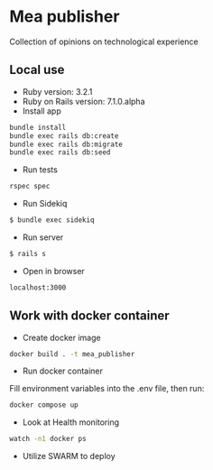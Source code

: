 # Mea publisher
Collection of opinions on technological experience
## Local use
* Ruby version:
3.2.1
* Ruby on Rails version:
7.1.0.alpha
* Install app
```bash
bundle install 
bundle exec rails db:create
bundle exec rails db:migrate
bundle exec rails db:seed
```
* Run tests
```bash
rspec spec
```
* Run Sidekiq
```bash
$ bundle exec sidekiq
```
* Run server
```bash
$ rails s
```
* Open in browser
```bash
localhost:3000
```
## Work with docker container
* Create docker image
```bash
docker build . -t mea_publisher
```
* Run docker container

Fill environment variables into the .env file, then run:
```bash
docker compose up
```
* Look at Health monitoring
```bash
watch -n1 docker ps
```
* Utilize SWARM to deploy
